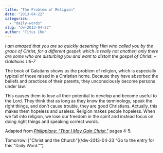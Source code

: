 ```yaml
---
title: "The Problem of Religion"
date: "2013-04-22"
categories: 
  - "daily-words"
slug: "dw-2013-04-22"
author: "Titus Chu"
---
```


_I am amazed that you are so quickly deserting Him who called you by the grace of Christ, for a different gospel; which is really not another; only there are some who are disturbing you and want to distort the gospel of Christ._ _– Galatians 1:6-7_

The book of Galatians shows us the problem of religion, which is especially typical of those raised in a Christian home. Because they have absorbed the beliefs and practices of their parents, they unconsciously become persons under law.

This causes them to lose all their potential to develop and become useful to the Lord. They think that as long as they know the terminology, speak the right things, and don’t cause trouble, they are good Christians. Actually, this makes them hopeless and useless. Religion makes people hopeless. When we fall into religion, we lose our freedom in the spirit and instead focus on doing right things and speaking correct words.

Adapted from _[Philippians: "That I May Gain Christ,"](/book-philippians "Go to the listing for this book.")_ pages 4-5.

Tomorrow: ["Christ and the Church"](/dw-2013-04-23 "Go to the entry for this "Daily Word."")

